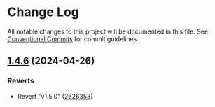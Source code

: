 # Change Log

All notable changes to this project will be documented in this file.
See [Conventional Commits](https://conventionalcommits.org) for commit guidelines.

## [1.4.6](https://github.com/inavac182/uireact/compare/v1.5.0...v1.4.6) (2024-04-26)


### Reverts

* Revert "v1.5.0" ([2626353](https://github.com/inavac182/uireact/commit/26263538f928baaf9b519980f4e8bf095ca6feee))
